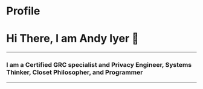 # Profile
# Hi There, I am Andy Iyer 👋
----
### I am a Certified GRC specialist and Privacy Engineer, Systems Thinker, Closet Philosopher, and Programmer
----
